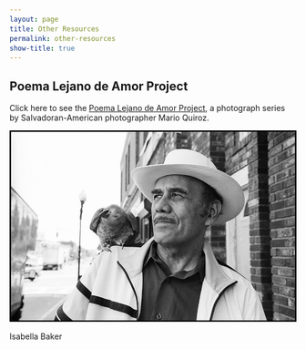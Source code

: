 ```yaml
---
layout: page
title: Other Resources
permalink: other-resources
show-title: true
---
```

Poema Lejano de Amor Project
---

Click here to see the [Poema Lejano de Amor Project](http://marioquiroz.com/poema-lejano-de-amor-project.html), a photograph series by Salvadoran-American photographer Mario Quiroz.

![Image of a man with a bird on his shoulder](/assets/img/poema-lejano-man.jpg)

Isabella Baker
